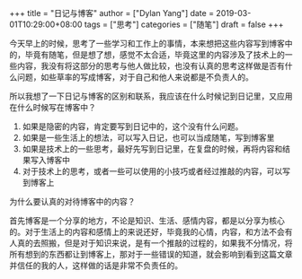 +++
title = "日记与博客"
author = ["Dylan Yang"]
date = 2019-03-01T10:29:00+08:00
tags = ["思考"]
categories = ["随笔"]
draft = false
+++

今天早上的时候，思考了一些学习和工作上的事情，本来想把这些内容写到博客中的，毕竟有随笔，但是想了想，感觉不太合适，毕竟这里的内容涉及了技术上的一些内容，我没有将这部分的思考与他人做比较，也没有认真的思考这样做是否有什么问题，如些草率的写成博客，对于自己和他人来说都是不负责人的。

所以我想了一下日记与博客的区别和联系，我应该在什么时候记到日记里，又应用在什么时候写在博客中？

1.  如果是隐密的内容，肯定要写到日记中的，这个没有什么问题。
2.  如果是一些生活上的想法，可以写入日记，也可以当成随笔，写到博客里
3.  如果是技术上的一些思考，最好先写到日记里，在复盘的时候，再将内容和结果写入博客中
4.  对于技术上的思考，或者一些可以使用的小技巧或者经过推敲的内容，可以写到博客上

为什么要认真的对待博客中的内容？

首先博客是一个分享的地方，不论是知识、生活、感情内容，都是以分享为核心的。对于生活上的内容和感情上的来说还好，毕竟我的心情，内容，和方法不会有人真的去照搬，但是对于知识来说，是有一个推敲的过程的，如果我不分情况，将所有想到的东西都让到博客上，那对于一些错误的知道，就会影响到看到这篇文章并信任的我的人，这样做的话是非常不负责任的。
